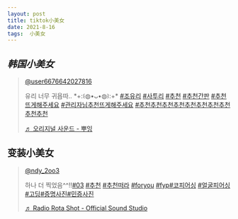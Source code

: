 ```yaml
---
layout: post
title: tiktok小美女
date: 2021-8-16
tags:  小美女
---
```


## *韩国小美女*
<blockquote class="tiktok-embed" cite="https://www.tiktok.com/@user6676642027816/video/6992422325371129090" data-video-id="6992422325371129090" style="max-width: 605px;min-width: 325px;" > <section> <a target="_blank" title="@user6676642027816" href="https://www.tiktok.com/@user6676642027816">@user6676642027816</a> <p>유리 너무 귀욥따.. *+:꒰◍•ᴗ•◍꒱:+* <a title="조유리" target="_blank" href="https://www.tiktok.com/tag/%EC%A1%B0%EC%9C%A0%EB%A6%AC">#조유리</a> <a title="사투리" target="_blank" href="https://www.tiktok.com/tag/%EC%82%AC%ED%88%AC%EB%A6%AC">#사투리</a> <a title="추천" target="_blank" href="https://www.tiktok.com/tag/%EC%B6%94%EC%B2%9C">#추천</a> <a title="추천간판" target="_blank" href="https://www.tiktok.com/tag/%EC%B6%94%EC%B2%9C%EA%B0%84%ED%8C%90">#추천간판</a> <a title="추천뜨게해주세요" target="_blank" href="https://www.tiktok.com/tag/%EC%B6%94%EC%B2%9C%EB%9C%A8%EA%B2%8C%ED%95%B4%EC%A3%BC%EC%84%B8%EC%9A%94">#추천뜨게해주세요</a> <a title="관리자님추천뜨게해주세요" target="_blank" href="https://www.tiktok.com/tag/%EA%B4%80%EB%A6%AC%EC%9E%90%EB%8B%98%EC%B6%94%EC%B2%9C%EB%9C%A8%EA%B2%8C%ED%95%B4%EC%A3%BC%EC%84%B8%EC%9A%94">#관리자님추천뜨게해주세요</a> <a title="추천추천추천추천추천추천추천추천추천추천" target="_blank" href="https://www.tiktok.com/tag/%EC%B6%94%EC%B2%9C%EC%B6%94%EC%B2%9C%EC%B6%94%EC%B2%9C%EC%B6%94%EC%B2%9C%EC%B6%94%EC%B2%9C%EC%B6%94%EC%B2%9C%EC%B6%94%EC%B2%9C%EC%B6%94%EC%B2%9C%EC%B6%94%EC%B2%9C%EC%B6%94%EC%B2%9C">#추천추천추천추천추천추천추천추천추천추천</a></p> <a target="_blank" title="♬ 오리지널 사운드  - 뿌잉" href="https://www.tiktok.com/music/오리지널-사운드-뿌잉-6992422237001321217">♬ 오리지널 사운드  - 뿌잉</a> </section> </blockquote> <script async src="https://www.tiktok.com/embed.js"></script>

## **变装小美女**
<blockquote class="tiktok-embed" cite="https://www.tiktok.com/@ndy_2oo3/video/6970989933997722881" data-video-id="6970989933997722881" style="max-width: 605px;min-width: 325px;" > <section> <a target="_blank" title="@ndy_2oo3" href="https://www.tiktok.com/@ndy_2oo3">@ndy_2oo3</a> <p>하나 더 찍었음^^!!<a title="03" target="_blank" href="https://www.tiktok.com/tag/03">#03</a> <a title="추천" target="_blank" href="https://www.tiktok.com/tag/%EC%B6%94%EC%B2%9C">#추천</a> <a title="추천떠라" target="_blank" href="https://www.tiktok.com/tag/%EC%B6%94%EC%B2%9C%EB%96%A0%EB%9D%BC">#추천떠라</a> <a title="foryou" target="_blank" href="https://www.tiktok.com/tag/foryou">#foryou</a> <a title="fyp" target="_blank" href="https://www.tiktok.com/tag/fyp">#fyp</a><a title="코피어싱" target="_blank" href="https://www.tiktok.com/tag/%EC%BD%94%ED%94%BC%EC%96%B4%EC%8B%B1">#코피어싱</a>  <a title="얼굴피어싱" target="_blank" href="https://www.tiktok.com/tag/%EC%96%BC%EA%B5%B4%ED%94%BC%EC%96%B4%EC%8B%B1">#얼굴피어싱</a> <a title="고딩" target="_blank" href="https://www.tiktok.com/tag/%EA%B3%A0%EB%94%A9">#고딩</a><a title="증명사진" target="_blank" href="https://www.tiktok.com/tag/%EC%A6%9D%EB%AA%85%EC%82%AC%EC%A7%84">#증명사진</a><a title="민증사진" target="_blank" href="https://www.tiktok.com/tag/%EB%AF%BC%EC%A6%9D%EC%82%AC%EC%A7%84">#민증사진</a></p> <a target="_blank" title="♬ Radio Rota Shot - Official Sound Studio" href="https://www.tiktok.com/music/Radio-Rota-Shot-6783985099059759106">♬ Radio Rota Shot - Official Sound Studio</a> </section> </blockquote> <script async src="https://www.tiktok.com/embed.js"></script>
